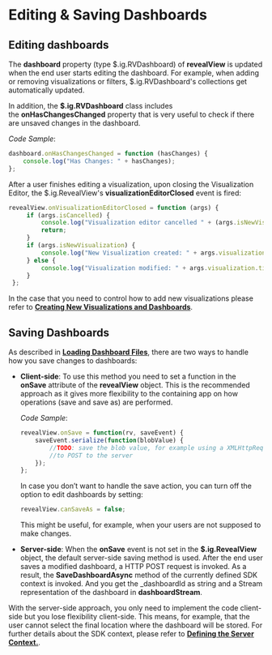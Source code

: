 # Editing & Saving Dashboards


## Editing dashboards

The **dashboard** property (type $.ig.RVDashboard) of __revealView__ is updated when the end user starts editing the dashboard. For example, when adding or removing visualizations or filters, $.ig.RVDashboard's collections get automatically updated.

In addition, the __$.ig.RVDashboard__ class includes the **onHasChangesChanged** property that is very useful to check if there are unsaved changes in the dashboard.

*Code Sample*:

``` js
dashboard.onHasChangesChanged = function (hasChanges) {
    console.log("Has Changes: " + hasChanges);
};
```

After a user finishes editing a visualization, upon closing the Visualization Editor, the $.ig.RevealView's __visualizationEditorClosed__ event is fired:

``` js
revealView.onVisualizationEditorClosed = function (args) {
     if (args.isCancelled) {
         console.log("Visualization editor cancelled " + (args.isNewVisualization ? "creating a new visualization " : "editing " + args.visualization.title));
         return;
     }
     if (args.isNewVisualization) {
         console.log("New Visualization created: " + args.visualization.title);
     } else {
         console.log("Visualization modified: " + args.visualization.title);
     }
 };
```

In the case that you need to control how to add new visualizations please refer to [**Creating New Visualizations and Dashboards**](~/en/developer/desktop-sdk/using-the-desktop-sdk/creating-visualizations-dashboards.md).

## Saving Dashboards

As described in [**Loading Dashboard Files**](~/en/developer/web-sdk/using-the-server-sdk/loading-dashboards.md), there are two ways to handle how you save changes to dashboards:
  - **Client-side**: To use this method you need to set a function in the __onSave__
  attribute of the __revealView__ object. This is the recommended approach as it gives more flexibility to the containing app on how operations (save and save as) are performed.

    *Code Sample*:

    ``` js
    revealView.onSave = function(rv, saveEvent) {
        saveEvent.serialize(function(blobValue) {
            //TODO: save the blob value, for example using a XMLHttpRequest object
            //to POST to the server
        });
    };
    ```

    In case you don’t want to handle the save action, you can turn off the option to edit dashboards by setting:

    ``` js
    revealView.canSaveAs = false;
    ```

    This might be useful, for example, when your users are not supposed to make changes.

  - **Server-side**: When the __onSave__ event is not set in the __$.ig.RevealView__ object, the default server-side saving method is used. After the end user saves a modified dashboard, a HTTP POST request is invoked. As a result, the __SaveDashboardAsync__ method of the currently defined SDK context is invoked. And you get the \_dashboardId as string and a Stream representation of the dashboard in **dashboardStream**.

  With the server-side approach, you only need to implement the code
  client-side but you lose flexibility client-side. This means, for
  example, that the user cannot select the final location where the
  dashboard will be stored. For further details about the SDK context, please refer to
  [**Defining the Server Context.**](~/en/developer/setup-configuration/setup-configuration-web.html#defining-server-context).
